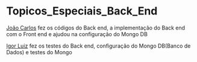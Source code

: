 # Topicos_Especiais_Back_End
[João Carlos](https://github.com/Jcarlos1999) fez os códigos do Back end, a implementação do Back end com o Front end e ajudou na configuração do Mongo DB

[Igor Luiz](https://github.com/igu1nho) fez os testes do Back end, configuração do Mongo DB(Banco de Dados) e testes do Mongo

